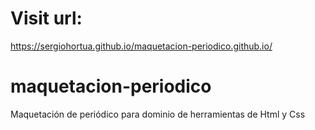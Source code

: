 # Visit url: 
  https://sergiohortua.github.io/maquetacion-periodico.github.io/

# maquetacion-periodico
Maquetación de periódico para dominio de herramientas de Html y Css
